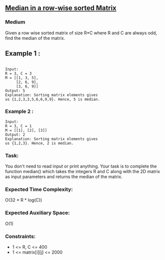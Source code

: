 ## [Median in a row-wise sorted Matrix]([https://practice.geeksforgeeks.org/problems/spirally-traversing-a-matrix-1587115621/1](https://practice.geeksforgeeks.org/problems/median-in-a-row-wise-sorted-matrix1527/1))


### Medium

Given a row wise sorted matrix of size R*C where R and C are always odd, find the median of the matrix.

## Example 1 :

~~~

Input:
R = 3, C = 3
M = [[1, 3, 5], 
     [2, 6, 9], 
     [3, 6, 9]]
Output: 5
Explanation: Sorting matrix elements gives 
us {1,2,3,3,5,6,6,9,9}. Hence, 5 is median. 
~~~

### Example 2 :

~~~
Input:
R = 3, C = 1
M = [[1], [2], [3]]
Output: 2
Explanation: Sorting matrix elements gives 
us {1,2,3}. Hence, 2 is median.
~~~

### Task:

You don't need to read input or print anything. Your task is to complete the function median() which takes the integers R and C along with the 2D matrix as input parameters and returns the median of the matrix.

### Expected Time Complexity: 
O(32 * R * log(C))
### Expected Auxiliary Space: 
 O(1)

### Constraints:
 
- 1 <= R, C <= 400
- 1 <= matrix[i][j] <= 2000

